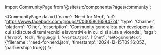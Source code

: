 
import CommunityPage from '@site/src/components/Pages/community';

<CommunityPage
    data={{'name': 'Need for Nerd', 'url': 'https://www.facebook.com/groups/1703058016594724', 'type': 'Channel', 'platform': 'Other', 'description': 'Community generalista per developers in cui si discute di temi tecnici e lavorativi e in cui ci si aiuta a vicenda.', 'tags': ['lavoro', 'tech', 'linguaggi'], 'events_type': ['Chat'], 'autogenerated': {'filename': 'need-for-nerd.json', 'timestamp': '2024-12-15T09:16:05Z', 'partnership': true}}}
/>
